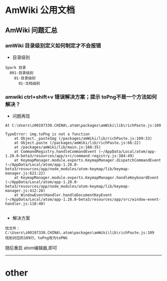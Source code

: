 # AmWiki 公用文档




## AmWiki 问题汇总


### amWiki 目录级别定义如何制定才不会报错


* 目录级别

```
Spark 目录
  001-目录级别
    01-目录级别
      01-文档级别
```


### amwiki ctrl+shift+v 错误解决方案；提示 toPng不是一个方法如何解决？

* 问题再现
```
At C:\Users\z00197330.CHINA\.atom\packages\amWiki\lib\richPaste.js:109

TypeError: img.toPng is not a function
    at Object._pasteImg (/packages/amWiki/lib/richPaste.js:109:33)
    at Object.paste (/packages/amWiki/lib/richPaste.js:66:22)
    at /packages/amWiki/lib/main.js:168:35)
    at CommandRegistry.handleCommandEvent (~/AppData/Local/atom/app-1.28.0-beta3/resources/app/src/command-registry.js:384:49)
    at KeymapManager.module.exports.KeymapManager.dispatchCommandEvent (~/AppData/Local/atom/app-1.28.0-beta3/resources/app/node_modules/atom-keymap/lib/keymap-manager.js:621:22)
    at KeymapManager.module.exports.KeymapManager.handleKeyboardEvent (~/AppData/Local/atom/app-1.28.0-beta3/resources/app/node_modules/atom-keymap/lib/keymap-manager.js:412:28)
    at WindowEventHandler.handleDocumentKeyEvent (~/AppData/Local/atom/app-1.28.0-beta3/resources/app/src/window-event-handler.js:110:40)


```

* 解决方案

```
找文件：C:\Users\z00197330.CHINA\.atom\packages\amWiki\lib\richPaste.js:109
找到对应的109行，toPng改为toPNG
```
随后重启 atom编辑器,即可


---



# other
